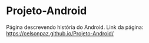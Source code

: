 # Projeto-Android
Página descrevendo história do Android.
Link da página: https://celsonpaz.github.io/Projeto-Android/
